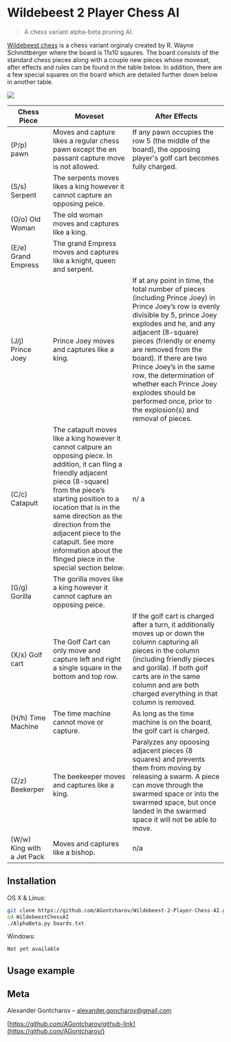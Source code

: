 # Wildebeest 2 Player Chess AI
> A chess variant alpha-beta pruning AI.

[Wildebeest chess](https://en.wikipedia.org/wiki/Wildebeest_Chess) is a chess variant orginaly created by R. Wayne Schmittberger where the board is 11x10 sqaures. The board consists of the standard chess pieces along with a couple new pieces whose moveset, after effects and rules can be found in the table below. In addition, there are a few special squares on the board which are detailed further down below in another table.

![](header.png)

| Chess Piece                | Moveset  | After Effects  |
| -------------------------- | -------  | ---------------|
| (P/p) pawn                 | Moves and capture likes a regular chess pawn except the en passant capture move is not allowed. | If any pawn occupies the row 5 (the middle of the board), the opposing player's golf cart becomes fully charged. |
| (S/s) Serpent              | The serpents moves likes a king however it cannot capture an opposing peice. ||
| (O/o) Old Woman            | The old woman moves and captures like a king. ||
| (E/e) Grand Empress        | The grand Empress moves and captures like a knight, queen and serpent. ||
| (J/j) Prince Joey | Prince Joey moves and captures like a king. | If at any point in time, the total number of pieces (including Prince Joey) in Prince Joey’s row is evenly divisible by 5, prince Joey explodes and he, and any adjacent (8-square) pieces (friendly or enemy are removed from the board). If there are two Prince Joey’s in the same row, the determination of whether each Prince Joey explodes should be performed once, prior to the explosion(s) and removal of pieces. |
| (C/c) Catapult             | The catapult moves like a king however it cannot catpure an opposing piece. In addition, it can fling a friendly adjacent piece (8-square) from the piece’s starting position to a location that is in the same direction as the direction from the adjacent piece to the catapult. See more information about the flinged piece in the special section below. | n/ a |
| (G/g) Gorilla              | The gorilla moves like a king however it cannot capture an opposing peice. ||
| (X/x) Golf cart            | The Golf Cart can only move and capture left and right a single square in the bottom and top row. | If the golf cart is charged after a turn, it additionally moves up or down the column capturing all pieces in the column (including friendly pieces and gorilla). If both golf carts are in the same column and are both charged everything in that column is removed. |
| (H/h) Time Machine         | The time machine cannot move or capture. | As long as the time machine is on the board, the golf cart is charged. |
| (Z/z) Beekerper            | The beekeeper moves and captures like a king. | Paralyzes any opoosing adjacent pieces (8 squares) and prevents them from moving by releasing a swarm. A piece can move through the swarmed space or into the swarmed space, but once landed in the swarmed space it will not be able to move. |
| (W/w) King with a Jet Pack | Moves and captures like a bishop. | n/a |

## Installation

OS X & Linux:

```sh
git clone https://github.com/AGontcharov/Wildebeest-2-Player-Chess-AI.git
cd WildebeestChessAI
./AlphaBeta.py boards.txt
```

Windows:

```sh
Not yet available
```

## Usage example

## Meta

Alexander Gontcharov – alexander.goncharov@gmail.com

[https://github.com/AGontcharov/github-link](https://github.com/AGontcharov/)